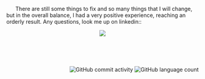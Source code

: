 
</br></br>
<p>&nbsp; &nbsp; &nbsp; There are still some things to fix and so many things that I will change, but in the overall balance, I had a very positive experience, reaching an orderly result. Any questions, look me up on linkedin::</p>
<p align="center"><a href="https://www.linkedin.com/in/sahithakuthota"><img src="https://img.shields.io/badge/-LinkedIn-blue?style=for-the-badge&logo=Linkedin&logoColor=white"/></a>
 
</br></br></br>
<p align="right">
  <img alt="GitHub commit activity" src="https://img.shields.io/github/commit-activity/m/gabrielltmonteiro/gabrielltmonteiro.github.io?color=green&logo=github&style=flat-square">
  <img alt="GitHub language count" src="https://img.shields.io/github/languages/count/gabrielltmonteiro/gabrielltmonteiro.github.io?color=orange&logo=html5&logoColor=white&style=flat-square">
</p>
